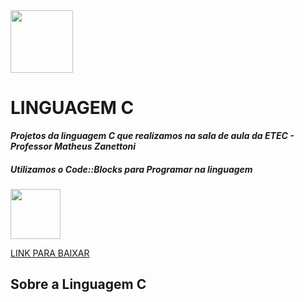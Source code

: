 
<img src="https://upload.wikimedia.org/wikipedia/commons/thumb/1/18/C_Programming_Language.svg/1200px-C_Programming_Language.svg.png" width="100px">

# LINGUAGEM C
_**Projetos da linguagem C que realizamos na sala de aula da ETEC - Professor Matheus Zanettoni**_
 <h5> Utilizamos o Code::Blocks para Programar na linguagem</h5> <img src="https://images-wixmp-ed30a86b8c4ca887773594c2.wixmp.com/i/feaf74a2-da81-42f2-9c50-37686d02557a/d73n2y9-fc7e0a66-1dd8-42d2-9aba-29a33990067b.png" width="80px">

[LINK PARA BAIXAR](https://sourceforge.net/projects/codeblocks/files/Binaries/20.03/Windows/codeblocks-20.03mingw-setup.exe/download)

## Sobre a Linguagem C
